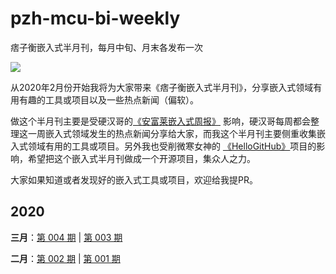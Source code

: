 # pzh-mcu-bi-weekly
痞子衡嵌入式半月刊，每月中旬、月末各发布一次

<img src="http://henjay724.com/image/cnblogs/pzh_mcu_bi_weekly.PNG" style="zoom:100%" />

从2020年2月份开始我将为大家带来《痞子衡嵌入式半月刊》，分享嵌入式领域有用有趣的工具或项目以及一些热点新闻（偏软）。  

做这个半月刊主要是受硬汉哥的[《安富莱嵌入式周报》](http://www.armbbs.cn/forum.php?mod=forumdisplay&fid=12&filter=typeid&typeid=104) 影响，硬汉哥每周都会整理这一周嵌入式领域发生的热点新闻分享给大家，而我这个半月刊主要侧重收集嵌入式领域有用的工具或项目。另外我也受削微寒女神的 [《HelloGitHub》](https://www.hellogithub.com/)项目的影响，希望把这个嵌入式半月刊做成一个开源项目，集众人之力。  

大家如果知道或者发现好的嵌入式工具或项目，欢迎给我提PR。

## 2020

**三月**：[第 004 期](docs/issue-004.md) | [第 003 期](docs/issue-003.md)

**二月**：[第 002 期](docs/issue-002.md) | [第 001 期](docs/issue-001.md)
